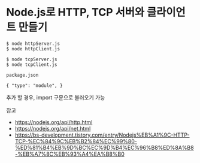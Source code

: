 # Node.js로 HTTP, TCP 서버와 클라이언트 만들기

```
$ node httpServer.js
$ node httpClient.js

$ node tcpServer.js
$ node tcpClient.js
```

`package.json`

```
{ "type": "module", }
```

추가 할 경우, import 구문으로 불러오기 가능

참고

- https://nodejs.org/api/http.html
- https://nodejs.org/api/net.html
- https://bs-development.tistory.com/entry/Nodejs%EB%A1%9C-HTTP-TCP-%EC%84%9C%EB%B2%84%EC%99%80-%ED%81%B4%EB%9D%BC%EC%9D%B4%EC%96%B8%ED%8A%B8-%EB%A7%8C%EB%93%A4%EA%B8%B0
